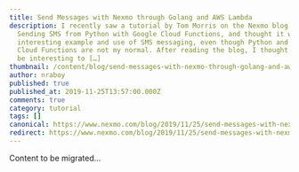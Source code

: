 ```yaml
---
title: Send Messages with Nexmo through Golang and AWS Lambda
description: I recently saw a tutorial by Tom Morris on the Nexmo blog titled
  Sending SMS from Python with Google Cloud Functions, and thought it was an
  interesting example and use of SMS messaging, even though Python and Google
  Cloud Functions are not my normal. After reading the blog, I thought it would
  be interesting to […]
thumbnail: /content/blog/send-messages-with-nexmo-through-golang-and-aws-lambda-dr/AWS_SMS_1200x675.jpg
author: nraboy
published: true
published_at: 2019-11-25T13:57:00.000Z
comments: true
category: tutorial
tags: []
canonical: https://www.nexmo.com/blog/2019/11/25/send-messages-with-nexmo-through-golang-and-aws-lambda-dr
redirect: https://www.nexmo.com/blog/2019/11/25/send-messages-with-nexmo-through-golang-and-aws-lambda-dr
---
```


Content to be migrated...
